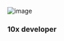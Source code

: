 ![image](https://github.com/user-attachments/assets/3a5d84ec-6282-4104-8d81-2995589bf86b)
### 10x developer

